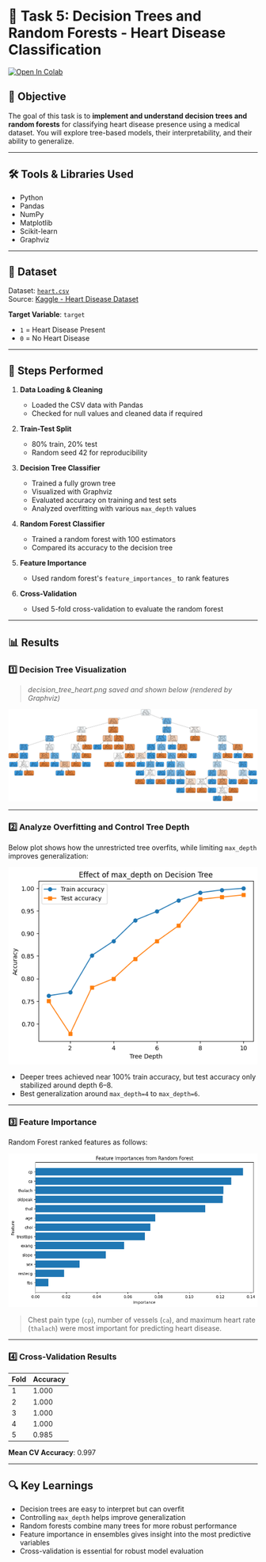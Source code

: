 # 🌳 Task 5: Decision Trees and Random Forests - Heart Disease Classification
[![Open In Colab](https://colab.research.google.com/assets/colab-badge.svg)](https://colab.research.google.com/drive/1P0n8lrxpjVjmVAPbDsPhAJzIrxMGb2S3?usp=sharing)

## 📌 Objective

The goal of this task is to **implement and understand decision trees and random forests** for classifying heart disease presence using a medical dataset. You will explore tree-based models, their interpretability, and their ability to generalize.

---

## 🛠 Tools & Libraries Used

- Python
- Pandas
- NumPy
- Matplotlib
- Scikit-learn
- Graphviz

---

## 📂 Dataset

Dataset: [`heart.csv`](heart.csv)  
Source: [Kaggle - Heart Disease Dataset](https://www.kaggle.com/datasets/johnsmith88/heart-disease-dataset)

**Target Variable**: `target`  
- `1` = Heart Disease Present  
- `0` = No Heart Disease

---

## 🧪 Steps Performed

1. **Data Loading & Cleaning**  
   - Loaded the CSV data with Pandas  
   - Checked for null values and cleaned data if required

2. **Train-Test Split**  
   - 80% train, 20% test  
   - Random seed 42 for reproducibility

3. **Decision Tree Classifier**  
   - Trained a fully grown tree  
   - Visualized with Graphviz  
   - Evaluated accuracy on training and test sets  
   - Analyzed overfitting with various `max_depth` values

4. **Random Forest Classifier**  
   - Trained a random forest with 100 estimators  
   - Compared its accuracy to the decision tree

5. **Feature Importance**  
   - Used random forest's `feature_importances_` to rank features

6. **Cross-Validation**  
   - Used 5-fold cross-validation to evaluate the random forest

---

## 📊 Results

### 1️⃣ Decision Tree Visualization

> *decision_tree_heart.png saved and shown below (rendered by Graphviz)*

![Decision Tree](decision_tree_heart.png)

---

### 2️⃣ Analyze Overfitting and Control Tree Depth

Below plot shows how the unrestricted tree overfits, while limiting `max_depth` improves generalization:

![Overfitting Plot](overfitting_depth.png)

- Deeper trees achieved near 100% train accuracy, but test accuracy only stabilized around depth 6–8.  
- Best generalization around `max_depth=4` to `max_depth=6`.

---

### 3️⃣ Feature Importance

Random Forest ranked features as follows:

![Feature Importance](feature_importance.png)

> Chest pain type (`cp`), number of vessels (`ca`), and maximum heart rate (`thalach`) were most important for predicting heart disease.

---

### 4️⃣ Cross-Validation Results

| Fold | Accuracy |
|------|----------|
| 1    | 1.000    |
| 2    | 1.000    |
| 3    | 1.000    |
| 4    | 1.000    |
| 5    | 0.985    |

**Mean CV Accuracy**: 0.997

---

## 🔍 Key Learnings

- Decision trees are easy to interpret but can overfit  
- Controlling `max_depth` helps improve generalization  
- Random forests combine many trees for more robust performance  
- Feature importance in ensembles gives insight into the most predictive variables  
- Cross-validation is essential for robust model evaluation

